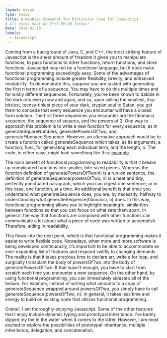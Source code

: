 ```yaml
---
layout: essay
type: essay
title: A Newbies Somewhat Too Particular Case for Javascript
# All dates must be YYYY-MM-DD format!
date: 2019-01-16
labels:
  - Javascript
---
```


Coming from a background of Java, C, and C++, the most striking feature of Javascript is the sheer amount of freedom it gives you to manipulate functions, to pass functions to other functions, return functions, and store functions. Javascript may not be a functional language, but it does make functional programming exceedingly easy. Some of the advantages of functional programming include greater flexibility, brevity, and enhanced readability. To demonstrate this, suppose you are tasked with generating the first n terms of a sequence. You may have to do this multiple times and for wildly different sequences. Fortunately, you’ve been known to dabble in the dark arts every now and again, and so, upon selling the smallest, itsy-bitsiest, teensy-tiniest piece of your dark, stygian soul to Satan, you get them to concede that every sequence you encounter will have a closed form solution. The first three sequences you encounter are the fibonacci sequence, the sequence of squares, and the powers of 2. One way to approach this problem is to write a new function for every sequence, as in generateSquareNumbers, generatePowersOfTwo, and generateFibonacciSequence. However, an alternative approach would be to create a function called generateSequence which takes, as its arguments, a function, func, for generating each individual term, and the length, n. The code, in either case, might look something like this: [example](https://jsfiddle.net/morgan_stremick/7cksewb5/).

The main benefit of functional programming to readability is that it breaks up complicated functions into smaller, bite-sized pieces. Whereas the function definition of generatePowersOfTwo(n) is a run-on sentence, the definition of generateSequence(powersOfTwo, n) is a neat and tidy, perfectly punctuated paragraph, which you can digest one sentence, or in this case, one function, at a time. An additional benefit is that once you understand what generateSequence does, you are, by necessity, halfway to understanding what generateSequence(fibonacci, n) does. In this way, functional programming allows you to highlight meaningful similarities between functions so that you can focus on what sets them apart. In general, the way that functions are composed with other functions can communicate a lot about what a piece of code was written to accomplish. Therefore, aiding in readability.

This flows into the next point, which is that functional programming makes it easier to write flexible code. Nowadays, when more and more software is being developed continuously, it’s important to be able to accommodate an ever-expanding list of features and respond swiftly to changing demands. The reality is that it takes precious time to declare arr, write a for loop, and surgically transplant the body of powersOfTwo into the body of generatePowersOfTwo. If that wasn’t enough, you have to start from scratch each time you encounter a new sequence. On the other hand, by using functional programming, you can immediately sidestep all of the tedium. For example, instead of writing what amounts to a copy of generateSequence wrapped around powersOfTwo, you simply have to call generateSequence(powersOfTwo, n). In general, it takes less time and energy to build on existing code that utilizes functional programming.

Overall, I am thoroughly enjoying Javascript. Some of the other features that I enjoy include dynamic typing and prototypal inheritance. I’ve barely dipped my toe in the water when it comes to the latter. However, I am most excited to explore the possibilities of prototypal inheritance, multiple inheritance, delegation, and concatenation.
